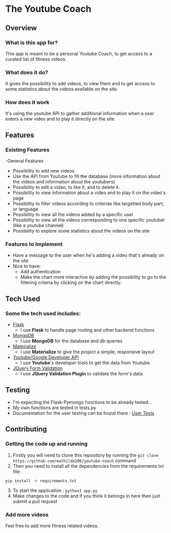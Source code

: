 # The Youtube Coach
 
## Overview

### What is this app for?

This app is meant to be a personal Youtube Coach, to get access to a curated list of fitness videos.  

### What does it do?
It gives the possibility to add videos, to view them and to get access to some statistics about the videos available on the site.


### How does it work
It's using the youtube API to gather additional information when a user enters a new video and to play it directly on the site.

## Features

### Existing Features

-General Features
  - Possibility to add new videos 
  - Use the API from Youtube to fill the database (more information about the videos and information about the youtubers)
  - Possibility to edit a video, to like it, and to delete it.
  - Possibility to view information about a video and to play it on the video's page
  - Possibility to filter videos according to criterias like targetted body part, or language
  - Possibility to view all the videos added by a specific user
  - Possibility to view all the videos corresponding to one specific youtuber (like a youtube channel)
  - Possibility to explore some statistics about the videos on the site

### Features to Implement
  - Have a message to the user when he's adding a video that's already on the site
  - Nice to have:
    - Add authentication
    - Make the chart more interactive by adding the possibility to go to the filtering criteria by clicking on the chart directly.
 
## Tech Used
### Some the tech used includes:
- [Flask](http://flask.pocoo.org/)
    - I use **Flask** to handle page routing and other backend functions
- [MongoDB](https://www.mongodb.com/fr) 
    - I use **MongoDB** for the database and db queries
- [Materialize](http://materializecss.com/)
    - I use **Materialize** to give the project a simple, responsive layout
- [Youtube/Google Developer API](https://developers.google.com/youtube/)
    - I use **Youtube**'s developer tools to get the data from Youtube.
- [JQuery Form Validation](https://jqueryvalidation.org/)
    - I use **JQuery Validation Plugin** to validate the form's data.
 

## Testing
- I'm expecting the Flask-Pymongo functions to be already tested..
- My own functions are tested in tests.py
- Documentation for the user testing can be found there : [User Tests](https://github.com/mathilde206/youtube-coach/blob/master/user_testing.pdf)

## Contributing
### Getting the code up and running
1. Firstly you will need to clone this repository by running the ```git clone https://github.com/mathilde206/youtube-coach``` command
2. Then you need to install all the dependencies from the requirements.txt file:
  ```
  pip install -r requirements.txt

  ```
3. To start the application : ```python3 app.py```
4. Make changes to the code and if you think it belongs in here then just submit a pull request

### Add more videos 
Feel free to add more fitness related videos.